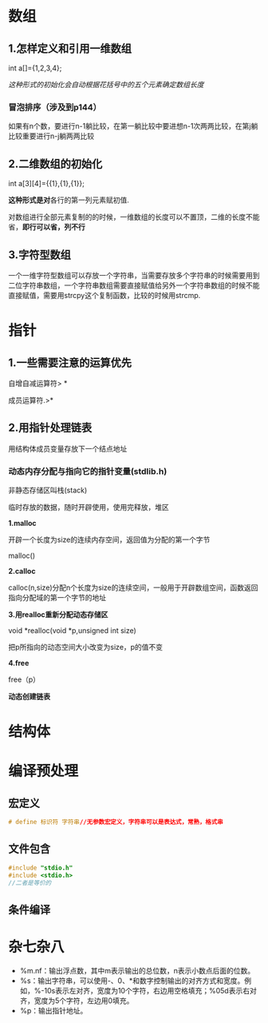 # 数组

## 1.怎样定义和引用一维数组

int a[]={1,2,3,4};

*这种形式的初始化会自动根据花括号中的五个元素确定数组长度*

### 冒泡排序（涉及到p144）

如果有n个数，要进行n-1躺比较，在第一躺比较中要进想n-1次两两比较，在第j躺比较重要进行n-j躺两两比较

## 2.二维数组的初始化

int a[3][4]={{1},{1},{1}};

**这种形式是对**各行的第一列元素赋初值.

对数组进行全部元素复制的的时候，一维数组的长度可以不置顶，二维的长度不能省，**即行可以省，列不行**

## 3.字符型数组

一个一维字符型数组可以存放一个字符串，当需要存放多个字符串的时候需要用到二位字符串数组，一个字符串数组需要直接赋值给另外一个字符串数组的时候不能直接赋值，需要用strcpy这个复制函数，比较的时候用strcmp.

# 指针

## 1.一些需要注意的运算优先

自增自减运算符> *

成员运算符.>*

## 2.用指针处理链表

用结构体成员变量存放下一个结点地址

### 动态内存分配与指向它的指针变量(stdlib.h)

非静态存储区叫栈(stack)

临时存放的数据，随时开辟使用，使用完释放，堆区

**1.malloc**

开辟一个长度为size的连续内存空间，返回值为分配的第一个字节

malloc()

**2.calloc**

calloc(n,size)分配n个长度为size的连续空间，一般用于开辟数组空间，函数返回指向分配域的第一个字节的地址

**3.用realloc重新分配动态存储区**

void *realloc(void *p,unsigned int size)

把p所指向的动态空间大小改变为size，p的值不变

**4.free**

free（p）



**动态创建链表**

 

# 结构体

# 编译预处理

## 宏定义

```C
# define 标识符 字符串//无参数宏定义，字符串可以是表达式，常熟，格式串

```

## 文件包含

```c
#include "stdio.h"
#include <stdio.h>
//二者是等价的
```

## 条件编译

# 杂七杂八

- %m.nf：输出浮点数，其中m表示输出的总位数，n表示小数点后面的位数。
- %s：输出字符串，可以使用-、0、*和数字控制输出的对齐方式和宽度。例如，%-10s表示左对齐，宽度为10个字符，右边用空格填充；%05d表示右对齐，宽度为5个字符，左边用0填充。
- %p：输出指针地址。